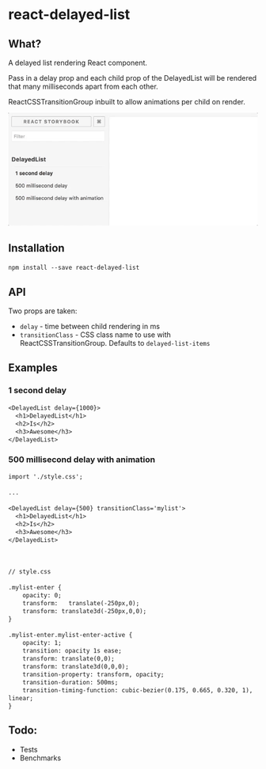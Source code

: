 # react-delayed-list

## What?

A delayed list rendering React component.

Pass in a delay prop and each child prop of the DelayedList will be rendered that many milliseconds apart from each other.

ReactCSSTransitionGroup inbuilt to allow animations per child on render.

![Example](example-gif.gif)

## Installation

`npm install --save react-delayed-list`

## API

Two props are taken:
- `delay` - time between child rendering in ms
- `transitionClass` - CSS class name to use with ReactCSSTransitionGroup. Defaults to `delayed-list-items`


## Examples

### 1 second delay
```
<DelayedList delay={1000}>
  <h1>DelayedList</h1>
  <h2>Is</h2>
  <h3>Awesome</h3>
</DelayedList>
```

### 500 millisecond delay with animation
```
import './style.css';

...

<DelayedList delay={500} transitionClass='mylist'>
  <h1>DelayedList</h1>
  <h2>Is</h2>
  <h3>Awesome</h3>
</DelayedList>



// style.css

.mylist-enter {
    opacity: 0;
    transform:   translate(-250px,0);
    transform: translate3d(-250px,0,0);
}

.mylist-enter.mylist-enter-active {
  	opacity: 1;
  	transition: opacity 1s ease;
  	transform: translate(0,0);
  	transform: translate3d(0,0,0);
  	transition-property: transform, opacity;
  	transition-duration: 500ms;
  	transition-timing-function: cubic-bezier(0.175, 0.665, 0.320, 1), linear;
}

```

## Todo:

- Tests
- Benchmarks
